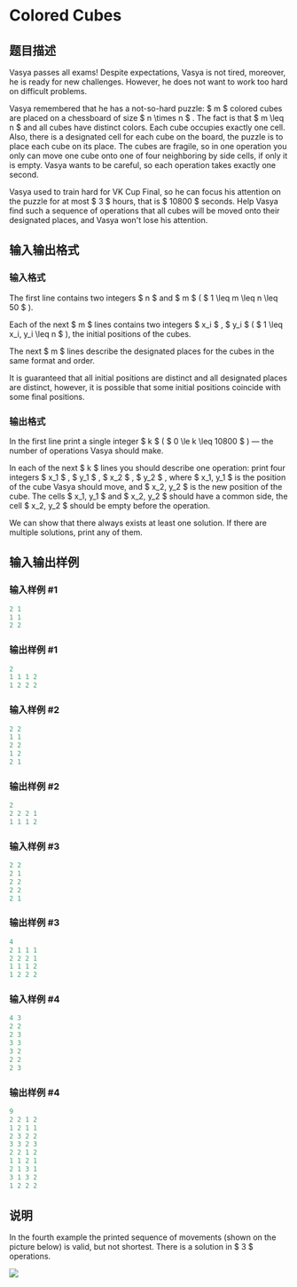 # Colored Cubes

## 题目描述

Vasya passes all exams! Despite expectations, Vasya is not tired, moreover, he is ready for new challenges. However, he does not want to work too hard on difficult problems.

Vasya remembered that he has a not-so-hard puzzle: $ m $ colored cubes are placed on a chessboard of size $ n \times n $ . The fact is that $ m \leq n $ and all cubes have distinct colors. Each cube occupies exactly one cell. Also, there is a designated cell for each cube on the board, the puzzle is to place each cube on its place. The cubes are fragile, so in one operation you only can move one cube onto one of four neighboring by side cells, if only it is empty. Vasya wants to be careful, so each operation takes exactly one second.

Vasya used to train hard for VK Cup Final, so he can focus his attention on the puzzle for at most $ 3 $ hours, that is $ 10800 $ seconds. Help Vasya find such a sequence of operations that all cubes will be moved onto their designated places, and Vasya won't lose his attention.

## 输入输出格式

### 输入格式

The first line contains two integers $ n $ and $ m $ ( $ 1 \leq m \leq n \leq 50 $ ).

Each of the next $ m $ lines contains two integers $ x_i $ , $ y_i $ ( $ 1 \leq x_i, y_i \leq n $ ), the initial positions of the cubes.

The next $ m $ lines describe the designated places for the cubes in the same format and order.

It is guaranteed that all initial positions are distinct and all designated places are distinct, however, it is possible that some initial positions coincide with some final positions.

### 输出格式

In the first line print a single integer $ k $ ( $ 0 \le k \leq 10800 $ ) — the number of operations Vasya should make.

In each of the next $ k $ lines you should describe one operation: print four integers $ x_1 $ , $ y_1 $ , $ x_2 $ , $ y_2 $ , where $ x_1, y_1 $ is the position of the cube Vasya should move, and $ x_2, y_2 $ is the new position of the cube. The cells $ x_1, y_1 $ and $ x_2, y_2 $ should have a common side, the cell $ x_2, y_2 $ should be empty before the operation.

We can show that there always exists at least one solution. If there are multiple solutions, print any of them.

## 输入输出样例

### 输入样例 #1

```cpp
2 1
1 1
2 2

```
### 输出样例 #1

```cpp
2
1 1 1 2
1 2 2 2

```
### 输入样例 #2

```cpp
2 2
1 1
2 2
1 2
2 1

```
### 输出样例 #2

```cpp
2
2 2 2 1
1 1 1 2

```
### 输入样例 #3

```cpp
2 2
2 1
2 2
2 2
2 1

```
### 输出样例 #3

```cpp
4
2 1 1 1
2 2 2 1
1 1 1 2
1 2 2 2

```
### 输入样例 #4

```cpp
4 3
2 2
2 3
3 3
3 2
2 2
2 3

```
### 输出样例 #4

```cpp
9
2 2 1 2
1 2 1 1
2 3 2 2
3 3 2 3
2 2 1 2
1 1 2 1
2 1 3 1
3 1 3 2
1 2 2 2

```
## 说明

In the fourth example the printed sequence of movements (shown on the picture below) is valid, but not shortest. There is a solution in $ 3 $ operations.

![](https://cdn.luogu.com.cn/upload/vjudge_pic/CF1025E/705fb965c7c6d8d56f3f95db4ad4b3fd4732a6b5.png)

